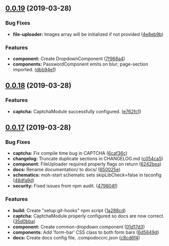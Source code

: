 ## [0.0.19](https://github.com/bcgov/moh-common-styles/compare/v0.0.18...v0.0.19) (2019-03-28)


### Bug Fixes

* **file-uploader:** Images array will be initialized if not provided ([4e8eb9b](https://github.com/bcgov/moh-common-styles/commit/4e8eb9b))


### Features

* **component:** Create DropdownComponent ([7f968a4](https://github.com/bcgov/moh-common-styles/commit/7f968a4))
* **components:** PasswordComponent emits on blur; page-section imported. ([dbb94e1](https://github.com/bcgov/moh-common-styles/commit/dbb94e1))



## [0.0.18](https://github.com/bcgov/moh-common-styles/compare/v0.0.17...v0.0.18) (2019-03-28)


### Features

* **captcha:** CaptchaModule successfully configured. ([e762fc1](https://github.com/bcgov/moh-common-styles/commit/e762fc1))



## [0.0.17](https://github.com/bcgov/moh-common-styles/compare/48dfa9d...v0.0.17) (2019-03-28)


### Bug Fixes

* **captcha:** Fix compile time bug in CAPTCHA ([6caf36c](https://github.com/bcgov/moh-common-styles/commit/6caf36c))
* **changelog:** Truncate duplicate sections in CHANGELOG.md ([c054ca5](https://github.com/bcgov/moh-common-styles/commit/c054ca5))
* **component:** FileUploader required properly flags on return ([6242bea](https://github.com/bcgov/moh-common-styles/commit/6242bea))
* **docs:** Rename documentation/ to docs/ ([650025e](https://github.com/bcgov/moh-common-styles/commit/650025e))
* **schematics:** moh-start schematic sets skipLibCheck=false in tsconfig ([48dfa9d](https://github.com/bcgov/moh-common-styles/commit/48dfa9d))
* **security:** Fixed issues from npm audit. ([479804f](https://github.com/bcgov/moh-common-styles/commit/479804f))


### Features

* **build:** Create "setup:git-hooks" npm script ([1a288cd](https://github.com/bcgov/moh-common-styles/commit/1a288cd))
* **captcha:** CaptchaModule properly configured so docs are now correct. ([35d0bba](https://github.com/bcgov/moh-common-styles/commit/35d0bba))
* **component:** Create common-dropdown component ([01d17d3](https://github.com/bcgov/moh-common-styles/commit/01d17d3))
* **components:** Add 'form-bar' CSS class to both form bars ([6d5649d](https://github.com/bcgov/moh-common-styles/commit/6d5649d))
* **docs:** Create docs config file, .compodoccrc.json ([c8cd6f4](https://github.com/bcgov/moh-common-styles/commit/c8cd6f4))





